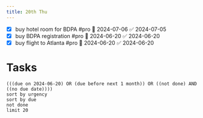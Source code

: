 ```yaml
---
title: 20th Thu
---
```

- [x] buy hotel room for BDPA #pro 📅 2024-07-06 ✅ 2024-07-05
- [x] buy BDPA registration #pro 📅 2024-06-20 ✅ 2024-06-20
- [x] buy flight to Atlanta #pro 📅 2024-06-20 ✅ 2024-06-20
# Tasks
```tasks
(((due on 2024-06-20) OR (due before next 1 month)) OR ((not done) AND ((no due date))))
sort by urgency
sort by due
not done
limit 20
```